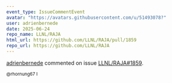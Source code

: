 ```yaml
---
event_type: IssueCommentEvent
avatar: "https://avatars.githubusercontent.com/u/51493078?"
user: adrienbernede
date: 2025-06-24
repo_name: LLNL/RAJA
html_url: https://github.com/LLNL/RAJA/pull/1859
repo_url: https://github.com/LLNL/RAJA
---
```


<a href='https://github.com/adrienbernede' target='_blank'>adrienbernede</a> commented on issue <a href='https://github.com/LLNL/RAJA/pull/1859' target='_blank'>LLNL/RAJA#1859</a>.

<small>@rhornung67 I